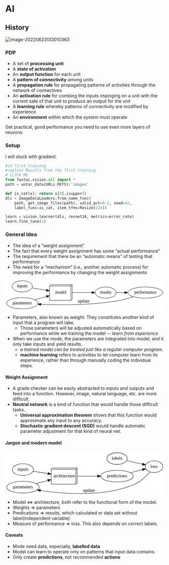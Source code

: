 # AI

## History

![image-20220623133010363](C:/Users/Cao20/AppData/Roaming/Typora/typora-user-images/image-20220623133010363.png)

### PDP

- A set of **processing unit**
- A **state of activation**
- An **output function** for each unit
- A **pattern of connectivity** among units
- A **propagation rule** for propagating patterns of activities through the network of connectives
- An **activation rule** for combing the inputs impinging on a unit with the current sate of that unit to produce an output for the unit
- A **learning rule** whereby patterns of connectivity are modified by experience
- An **environment** within which the system must operate

Get practical, good performance you need to use even more layers of neurons

### Setup

I will stuck with gradient.

```python
#id first_training
#caption Results from the first training
# CLICK ME
from fastai.vision.all import *
path = untar_data(URLs.PETS)/'images'

def is_cat(x): return x[0].isupper()
dls = ImageDataLoaders.from_name_func(
    path, get_image_files(path), valid_pct=0.2, seed=42,
    label_func=is_cat, item_tfms=Resize(224))

learn = vision_learner(dls, resnet34, metrics=error_rate)
learn.fine_tune(1)
```

### General Idea

- The idea of a “weight assignment”
- The fact that every weight assignment has some “actual performance”
- The requirement that there be an “automatic means” of testing that performance
- The need for a “mechanism” (i.e., another automatic process) for improving the performance by changing the weight assignments  

![img](data:image/svg+xml,%3C%3Fxml%20version%3D%221.0%22%20encoding%3D%22UTF-8%22%20standalone%3D%22no%22%3F%3E%0A%3C!DOCTYPE%20svg%20PUBLIC%20%22-%2F%2FW3C%2F%2FDTD%20SVG%201.1%2F%2FEN%22%0A%20%22http%3A%2F%2Fwww.w3.org%2FGraphics%2FSVG%2F1.1%2FDTD%2Fsvg11.dtd%22%3E%0A%3C!--%20Generated%20by%20graphviz%20version%202.40.1%20(20161225.0304)%0A%20--%3E%0A%3C!--%20Title%3A%20G%20Pages%3A%201%20--%3E%0A%3Csvg%20width%3D%22506pt%22%20height%3D%2298pt%22%0A%20viewBox%3D%220.00%200.00%20506.48%2098.00%22%20xmlns%3D%22http%3A%2F%2Fwww.w3.org%2F2000%2Fsvg%22%20xmlns%3Axlink%3D%22http%3A%2F%2Fwww.w3.org%2F1999%2Fxlink%22%3E%0A%3Cg%20id%3D%22graph0%22%20class%3D%22graph%22%20transform%3D%22scale(1%201)%20rotate(0)%20translate(4%2094)%22%3E%0A%3Ctitle%3EG%3C%2Ftitle%3E%0A%3Cpolygon%20fill%3D%22%23ffffff%22%20stroke%3D%22transparent%22%20points%3D%22-4%2C4%20-4%2C-94%20502.4752%2C-94%20502.4752%2C4%20-4%2C4%22%2F%3E%0A%3C!--%20model%20--%3E%0A%3Cg%20id%3D%22node1%22%20class%3D%22node%22%3E%0A%3Ctitle%3Emodel%3C%2Ftitle%3E%0A%3Cpolygon%20fill%3D%22none%22%20stroke%3D%22%23000000%22%20points%3D%22209.0911%2C-77%20141.0911%2C-77%20137.0911%2C-73%20137.0911%2C-27%20205.0911%2C-27%20209.0911%2C-31%20209.0911%2C-77%22%2F%3E%0A%3Cpolyline%20fill%3D%22none%22%20stroke%3D%22%23000000%22%20points%3D%22205.0911%2C-73%20137.0911%2C-73%20%22%2F%3E%0A%3Cpolyline%20fill%3D%22none%22%20stroke%3D%22%23000000%22%20points%3D%22205.0911%2C-73%20205.0911%2C-27%20%22%2F%3E%0A%3Cpolyline%20fill%3D%22none%22%20stroke%3D%22%23000000%22%20points%3D%22205.0911%2C-73%20209.0911%2C-77%20%22%2F%3E%0A%3Ctext%20text-anchor%3D%22middle%22%20x%3D%22173.0911%22%20y%3D%22-48.3%22%20font-family%3D%22Times%2Cserif%22%20font-size%3D%2214.00%22%20fill%3D%22%23000000%22%3Emodel%3C%2Ftext%3E%0A%3C%2Fg%3E%0A%3C!--%20results%20--%3E%0A%3Cg%20id%3D%22node3%22%20class%3D%22node%22%3E%0A%3Ctitle%3Eresults%3C%2Ftitle%3E%0A%3Cellipse%20fill%3D%22none%22%20stroke%3D%22%23000000%22%20cx%3D%22315.8881%22%20cy%3D%22-52%22%20rx%3D%2233.5952%22%20ry%3D%2218%22%2F%3E%0A%3Ctext%20text-anchor%3D%22middle%22%20x%3D%22315.8881%22%20y%3D%22-48.3%22%20font-family%3D%22Times%2Cserif%22%20font-size%3D%2214.00%22%20fill%3D%22%23000000%22%3Eresults%3C%2Ftext%3E%0A%3C%2Fg%3E%0A%3C!--%20model%26%2345%3B%26gt%3Bresults%20--%3E%0A%3Cg%20id%3D%22edge2%22%20class%3D%22edge%22%3E%0A%3Ctitle%3Emodel%26%2345%3B%26gt%3Bresults%3C%2Ftitle%3E%0A%3Cpath%20fill%3D%22none%22%20stroke%3D%22%23000000%22%20d%3D%22M209.1248%2C-52C228.1214%2C-52%20251.5865%2C-52%20271.6759%2C-52%22%2F%3E%0A%3Cpolygon%20fill%3D%22%23000000%22%20stroke%3D%22%23000000%22%20points%3D%22271.8321%2C-55.5001%20281.8321%2C-52%20271.8321%2C-48.5001%20271.8321%2C-55.5001%22%2F%3E%0A%3C%2Fg%3E%0A%3C!--%20inputs%20--%3E%0A%3Cg%20id%3D%22node2%22%20class%3D%22node%22%3E%0A%3Ctitle%3Einputs%3C%2Ftitle%3E%0A%3Cellipse%20fill%3D%22none%22%20stroke%3D%22%23000000%22%20cx%3D%2250.0456%22%20cy%3D%22-72%22%20rx%3D%2232.4942%22%20ry%3D%2218%22%2F%3E%0A%3Ctext%20text-anchor%3D%22middle%22%20x%3D%2250.0456%22%20y%3D%22-68.3%22%20font-family%3D%22Times%2Cserif%22%20font-size%3D%2214.00%22%20fill%3D%22%23000000%22%3Einputs%3C%2Ftext%3E%0A%3C%2Fg%3E%0A%3C!--%20inputs%26%2345%3B%26gt%3Bmodel%20--%3E%0A%3Cg%20id%3D%22edge1%22%20class%3D%22edge%22%3E%0A%3Ctitle%3Einputs%26%2345%3B%26gt%3Bmodel%3C%2Ftitle%3E%0A%3Cpath%20fill%3D%22none%22%20stroke%3D%22%23000000%22%20d%3D%22M81.4135%2C-66.9014C95.1822%2C-64.6634%20111.6279%2C-61.9903%20126.7644%2C-59.53%22%2F%3E%0A%3Cpolygon%20fill%3D%22%23000000%22%20stroke%3D%22%23000000%22%20points%3D%22127.6765%2C-62.9278%20136.9854%2C-57.8687%20126.5533%2C-56.0185%20127.6765%2C-62.9278%22%2F%3E%0A%3C%2Fg%3E%0A%3C!--%20performance%20--%3E%0A%3Cg%20id%3D%22node5%22%20class%3D%22node%22%3E%0A%3Ctitle%3Eperformance%3C%2Ftitle%3E%0A%3Cellipse%20fill%3D%22none%22%20stroke%3D%22%23000000%22%20cx%3D%22442.5802%22%20cy%3D%22-52%22%20rx%3D%2255.7903%22%20ry%3D%2218%22%2F%3E%0A%3Ctext%20text-anchor%3D%22middle%22%20x%3D%22442.5802%22%20y%3D%22-48.3%22%20font-family%3D%22Times%2Cserif%22%20font-size%3D%2214.00%22%20fill%3D%22%23000000%22%3Eperformance%3C%2Ftext%3E%0A%3C%2Fg%3E%0A%3C!--%20results%26%2345%3B%26gt%3Bperformance%20--%3E%0A%3Cg%20id%3D%22edge4%22%20class%3D%22edge%22%3E%0A%3Ctitle%3Eresults%26%2345%3B%26gt%3Bperformance%3C%2Ftitle%3E%0A%3Cpath%20fill%3D%22none%22%20stroke%3D%22%23000000%22%20d%3D%22M349.8393%2C-52C358.1286%2C-52%20367.2809%2C-52%20376.5103%2C-52%22%2F%3E%0A%3Cpolygon%20fill%3D%22%23000000%22%20stroke%3D%22%23000000%22%20points%3D%22376.5185%2C-55.5001%20386.5185%2C-52%20376.5184%2C-48.5001%20376.5185%2C-55.5001%22%2F%3E%0A%3C%2Fg%3E%0A%3C!--%20parameters%20--%3E%0A%3Cg%20id%3D%22node4%22%20class%3D%22node%22%3E%0A%3Ctitle%3Eparameters%3C%2Ftitle%3E%0A%3Cellipse%20fill%3D%22none%22%20stroke%3D%22%23000000%22%20cx%3D%2250.0456%22%20cy%3D%22-18%22%20rx%3D%2250.0912%22%20ry%3D%2218%22%2F%3E%0A%3Ctext%20text-anchor%3D%22middle%22%20x%3D%2250.0456%22%20y%3D%22-14.3%22%20font-family%3D%22Times%2Cserif%22%20font-size%3D%2214.00%22%20fill%3D%22%23000000%22%3Eparameters%3C%2Ftext%3E%0A%3C%2Fg%3E%0A%3C!--%20parameters%26%2345%3B%26gt%3Bmodel%20--%3E%0A%3Cg%20id%3D%22edge3%22%20class%3D%22edge%22%3E%0A%3Ctitle%3Eparameters%26%2345%3B%26gt%3Bmodel%3C%2Ftitle%3E%0A%3Cpath%20fill%3D%22none%22%20stroke%3D%22%23000000%22%20d%3D%22M89.9949%2C-29.0388C101.8366%2C-32.3109%20114.8992%2C-35.9204%20127.0915%2C-39.2894%22%2F%3E%0A%3Cpolygon%20fill%3D%22%23000000%22%20stroke%3D%22%23000000%22%20points%3D%22126.5115%2C-42.7602%20137.0825%2C-42.0501%20128.3759%2C-36.013%20126.5115%2C-42.7602%22%2F%3E%0A%3C%2Fg%3E%0A%3C!--%20performance%26%2345%3B%26gt%3Bparameters%20--%3E%0A%3Cg%20id%3D%22edge5%22%20class%3D%22edge%22%3E%0A%3Ctitle%3Eperformance%26%2345%3B%26gt%3Bparameters%3C%2Ftitle%3E%0A%3Cpath%20fill%3D%22none%22%20stroke%3D%22%23000000%22%20d%3D%22M404.1779%2C-38.6552C387.6182%2C-33.4733%20367.9048%2C-28.0582%20349.6851%2C-25%20267.3383%2C-11.1779%20170.4946%2C-11.9334%20109.6828%2C-14.4223%22%2F%3E%0A%3Cpolygon%20fill%3D%22%23000000%22%20stroke%3D%22%23000000%22%20points%3D%22109.3371%2C-10.934%2099.5002%2C-14.8691%20109.6441%2C-17.9272%20109.3371%2C-10.934%22%2F%3E%0A%3Ctext%20text-anchor%3D%22middle%22%20x%3D%22245.5911%22%20y%3D%22-19.8%22%20font-family%3D%22Times%2Cserif%22%20font-size%3D%2214.00%22%20fill%3D%22%23000000%22%3Eupdate%3C%2Ftext%3E%0A%3C%2Fg%3E%0A%3C%2Fg%3E%0A%3C%2Fsvg%3E%0A)

- Parameters, also known as weight. They constitutes another kind of input that a program will take.
  - Those parameters will be adjusted automatically based on performance while we training the model -- *learn from experience*
- When we use the mode, the parameters are integrated into model, and it only take inputs and yield results.
  - *a trained model can be treated just like a regular computer program.*
  - **machine learning** refers to activities to let computer learn from its experience, rather than through manually coding the individual steps.

#### Weight Assignment

- A grade checker can be easily abstracted to inputs and outputs and feed into a function. However, image, natural language, etc. are more difficult. 
- **Neutral network** is a kind of function that would handle those difficult tasks.
  - **Universal approximation theorem** shows that this function would approximate any input to any accuracy.
  - **Stochastic gradient descent (SGD)** would handle automatic parameter adjustment for that kind of neural net.

#### Jargon and modern model

![img](data:image/svg+xml,%3C%3Fxml%20version%3D%221.0%22%20encoding%3D%22UTF-8%22%20standalone%3D%22no%22%3F%3E%0A%3C!DOCTYPE%20svg%20PUBLIC%20%22-%2F%2FW3C%2F%2FDTD%20SVG%201.1%2F%2FEN%22%0A%20%22http%3A%2F%2Fwww.w3.org%2FGraphics%2FSVG%2F1.1%2FDTD%2Fsvg11.dtd%22%3E%0A%3C!--%20Generated%20by%20graphviz%20version%202.40.1%20(20161225.0304)%0A%20--%3E%0A%3C!--%20Title%3A%20G%20Pages%3A%201%20--%3E%0A%3Csvg%20width%3D%22489pt%22%20height%3D%22134pt%22%0A%20viewBox%3D%220.00%200.00%20489.18%20134.20%22%20xmlns%3D%22http%3A%2F%2Fwww.w3.org%2F2000%2Fsvg%22%20xmlns%3Axlink%3D%22http%3A%2F%2Fwww.w3.org%2F1999%2Fxlink%22%3E%0A%3Cg%20id%3D%22graph0%22%20class%3D%22graph%22%20transform%3D%22scale(1%201)%20rotate(0)%20translate(4%20130.2026)%22%3E%0A%3Ctitle%3EG%3C%2Ftitle%3E%0A%3Cpolygon%20fill%3D%22%23ffffff%22%20stroke%3D%22transparent%22%20points%3D%22-4%2C4%20-4%2C-130.2026%20485.1822%2C-130.2026%20485.1822%2C4%20-4%2C4%22%2F%3E%0A%3C!--%20model%20--%3E%0A%3Cg%20id%3D%22node1%22%20class%3D%22node%22%3E%0A%3Ctitle%3Emodel%3C%2Ftitle%3E%0A%3Cpolygon%20fill%3D%22none%22%20stroke%3D%22%23000000%22%20points%3D%22217.0911%2C-79.2026%20141.0911%2C-79.2026%20137.0911%2C-75.2026%20137.0911%2C-29.2026%20213.0911%2C-29.2026%20217.0911%2C-33.2026%20217.0911%2C-79.2026%22%2F%3E%0A%3Cpolyline%20fill%3D%22none%22%20stroke%3D%22%23000000%22%20points%3D%22213.0911%2C-75.2026%20137.0911%2C-75.2026%20%22%2F%3E%0A%3Cpolyline%20fill%3D%22none%22%20stroke%3D%22%23000000%22%20points%3D%22213.0911%2C-75.2026%20213.0911%2C-29.2026%20%22%2F%3E%0A%3Cpolyline%20fill%3D%22none%22%20stroke%3D%22%23000000%22%20points%3D%22213.0911%2C-75.2026%20217.0911%2C-79.2026%20%22%2F%3E%0A%3Ctext%20text-anchor%3D%22middle%22%20x%3D%22177.0911%22%20y%3D%22-50.5026%22%20font-family%3D%22Times%2Cserif%22%20font-size%3D%2214.00%22%20fill%3D%22%23000000%22%3Earchitecture%3C%2Ftext%3E%0A%3C%2Fg%3E%0A%3C!--%20predictions%20--%3E%0A%3Cg%20id%3D%22node3%22%20class%3D%22node%22%3E%0A%3Ctitle%3Epredictions%3C%2Ftitle%3E%0A%3Cellipse%20fill%3D%22none%22%20stroke%3D%22%23000000%22%20cx%3D%22340.1367%22%20cy%3D%22-54.2026%22%20rx%3D%2250.0912%22%20ry%3D%2218%22%2F%3E%0A%3Ctext%20text-anchor%3D%22middle%22%20x%3D%22340.1367%22%20y%3D%22-50.5026%22%20font-family%3D%22Times%2Cserif%22%20font-size%3D%2214.00%22%20fill%3D%22%23000000%22%3Epredictions%3C%2Ftext%3E%0A%3C%2Fg%3E%0A%3C!--%20model%26%2345%3B%26gt%3Bpredictions%20--%3E%0A%3Cg%20id%3D%22edge2%22%20class%3D%22edge%22%3E%0A%3Ctitle%3Emodel%26%2345%3B%26gt%3Bpredictions%3C%2Ftitle%3E%0A%3Cpath%20fill%3D%22none%22%20stroke%3D%22%23000000%22%20d%3D%22M217.3945%2C-54.2026C236.277%2C-54.2026%20259.1631%2C-54.2026%20280.0334%2C-54.2026%22%2F%3E%0A%3Cpolygon%20fill%3D%22%23000000%22%20stroke%3D%22%23000000%22%20points%3D%22280.0905%2C-57.7027%20290.0905%2C-54.2026%20280.0905%2C-50.7027%20280.0905%2C-57.7027%22%2F%3E%0A%3C%2Fg%3E%0A%3C!--%20inputs%20--%3E%0A%3Cg%20id%3D%22node2%22%20class%3D%22node%22%3E%0A%3Ctitle%3Einputs%3C%2Ftitle%3E%0A%3Cellipse%20fill%3D%22none%22%20stroke%3D%22%23000000%22%20cx%3D%2250.0456%22%20cy%3D%22-74.2026%22%20rx%3D%2232.4942%22%20ry%3D%2218%22%2F%3E%0A%3Ctext%20text-anchor%3D%22middle%22%20x%3D%2250.0456%22%20y%3D%22-70.5026%22%20font-family%3D%22Times%2Cserif%22%20font-size%3D%2214.00%22%20fill%3D%22%23000000%22%3Einputs%3C%2Ftext%3E%0A%3C%2Fg%3E%0A%3C!--%20inputs%26%2345%3B%26gt%3Bmodel%20--%3E%0A%3Cg%20id%3D%22edge1%22%20class%3D%22edge%22%3E%0A%3Ctitle%3Einputs%26%2345%3B%26gt%3Bmodel%3C%2Ftitle%3E%0A%3Cpath%20fill%3D%22none%22%20stroke%3D%22%23000000%22%20d%3D%22M81.4501%2C-69.2588C95.1932%2C-67.0953%20111.6581%2C-64.5034%20127.0224%2C-62.0847%22%2F%3E%0A%3Cpolygon%20fill%3D%22%23000000%22%20stroke%3D%22%23000000%22%20points%3D%22127.5863%2C-65.5391%20136.9204%2C-60.5265%20126.4977%2C-58.6242%20127.5863%2C-65.5391%22%2F%3E%0A%3C%2Fg%3E%0A%3C!--%20loss%20--%3E%0A%3Cg%20id%3D%22node6%22%20class%3D%22node%22%3E%0A%3Ctitle%3Eloss%3C%2Ftitle%3E%0A%3Cellipse%20fill%3D%22none%22%20stroke%3D%22%23000000%22%20cx%3D%22454.1822%22%20cy%3D%22-83.2026%22%20rx%3D%2227%22%20ry%3D%2218%22%2F%3E%0A%3Ctext%20text-anchor%3D%22middle%22%20x%3D%22454.1822%22%20y%3D%22-79.5026%22%20font-family%3D%22Times%2Cserif%22%20font-size%3D%2214.00%22%20fill%3D%22%23000000%22%3Eloss%3C%2Ftext%3E%0A%3C%2Fg%3E%0A%3C!--%20predictions%26%2345%3B%26gt%3Bloss%20--%3E%0A%3Cg%20id%3D%22edge5%22%20class%3D%22edge%22%3E%0A%3Ctitle%3Epredictions%26%2345%3B%26gt%3Bloss%3C%2Ftitle%3E%0A%3Cpath%20fill%3D%22none%22%20stroke%3D%22%23000000%22%20d%3D%22M381.3097%2C-64.6723C393.5479%2C-67.7843%20406.8441%2C-71.1653%20418.6879%2C-74.177%22%2F%3E%0A%3Cpolygon%20fill%3D%22%23000000%22%20stroke%3D%22%23000000%22%20points%3D%22418.105%2C-77.6401%20428.6592%2C-76.7125%20419.8302%2C-70.856%20418.105%2C-77.6401%22%2F%3E%0A%3C%2Fg%3E%0A%3C!--%20parameters%20--%3E%0A%3Cg%20id%3D%22node4%22%20class%3D%22node%22%3E%0A%3Ctitle%3Eparameters%3C%2Ftitle%3E%0A%3Cellipse%20fill%3D%22none%22%20stroke%3D%22%23000000%22%20cx%3D%2250.0456%22%20cy%3D%22-20.2026%22%20rx%3D%2250.0912%22%20ry%3D%2218%22%2F%3E%0A%3Ctext%20text-anchor%3D%22middle%22%20x%3D%2250.0456%22%20y%3D%22-16.5026%22%20font-family%3D%22Times%2Cserif%22%20font-size%3D%2214.00%22%20fill%3D%22%23000000%22%3Eparameters%3C%2Ftext%3E%0A%3C%2Fg%3E%0A%3C!--%20parameters%26%2345%3B%26gt%3Bmodel%20--%3E%0A%3Cg%20id%3D%22edge3%22%20class%3D%22edge%22%3E%0A%3Ctitle%3Eparameters%26%2345%3B%26gt%3Bmodel%3C%2Ftitle%3E%0A%3Cpath%20fill%3D%22none%22%20stroke%3D%22%23000000%22%20d%3D%22M90.2436%2C-30.9605C101.8295%2C-34.0611%20114.6176%2C-37.4834%20126.7368%2C-40.7268%22%2F%3E%0A%3Cpolygon%20fill%3D%22%23000000%22%20stroke%3D%22%23000000%22%20points%3D%22126.1536%2C-44.1938%20136.7185%2C-43.3981%20127.9633%2C-37.4318%20126.1536%2C-44.1938%22%2F%3E%0A%3C%2Fg%3E%0A%3C!--%20labels%20--%3E%0A%3Cg%20id%3D%22node5%22%20class%3D%22node%22%3E%0A%3Ctitle%3Elabels%3C%2Ftitle%3E%0A%3Cellipse%20fill%3D%22none%22%20stroke%3D%22%23000000%22%20cx%3D%22340.1367%22%20cy%3D%22-108.2026%22%20rx%3D%2231.3957%22%20ry%3D%2218%22%2F%3E%0A%3Ctext%20text-anchor%3D%22middle%22%20x%3D%22340.1367%22%20y%3D%22-104.5026%22%20font-family%3D%22Times%2Cserif%22%20font-size%3D%2214.00%22%20fill%3D%22%23000000%22%3Elabels%3C%2Ftext%3E%0A%3C%2Fg%3E%0A%3C!--%20labels%26%2345%3B%26gt%3Bloss%20--%3E%0A%3Cg%20id%3D%22edge4%22%20class%3D%22edge%22%3E%0A%3Ctitle%3Elabels%26%2345%3B%26gt%3Bloss%3C%2Ftitle%3E%0A%3Cpath%20fill%3D%22none%22%20stroke%3D%22%23000000%22%20d%3D%22M369.5062%2C-101.7645C384.4486%2C-98.489%20402.7335%2C-94.4808%20418.483%2C-91.0283%22%2F%3E%0A%3Cpolygon%20fill%3D%22%23000000%22%20stroke%3D%22%23000000%22%20points%3D%22419.3874%2C-94.4132%20428.4059%2C-88.8531%20417.8884%2C-87.5756%20419.3874%2C-94.4132%22%2F%3E%0A%3C%2Fg%3E%0A%3C!--%20loss%26%2345%3B%26gt%3Bparameters%20--%3E%0A%3Cg%20id%3D%22edge6%22%20class%3D%22edge%22%3E%0A%3Ctitle%3Eloss%26%2345%3B%26gt%3Bparameters%3C%2Ftitle%3E%0A%3Cpath%20fill%3D%22none%22%20stroke%3D%22%23000000%22%20d%3D%22M441.3968%2C-67.1028C429.6802%2C-53.7017%20411.0259%2C-35.5188%20390.1822%2C-27.2026%20295.3447%2C10.6354%20173.4836%2C.5619%20104.3447%2C-9.9693%22%2F%3E%0A%3Cpolygon%20fill%3D%22%23000000%22%20stroke%3D%22%23000000%22%20points%3D%22103.4538%2C-6.5667%2094.1247%2C-11.5883%20104.5492%2C-13.4805%20103.4538%2C-6.5667%22%2F%3E%0A%3Ctext%20text-anchor%3D%22middle%22%20x%3D%22253.5911%22%20y%3D%22-6.0026%22%20font-family%3D%22Times%2Cserif%22%20font-size%3D%2214.00%22%20fill%3D%22%23000000%22%3Eupdate%3C%2Ftext%3E%0A%3C%2Fg%3E%0A%3C%2Fg%3E%0A%3C%2Fsvg%3E%0A)

- Model $\Longleftrightarrow$ architecture, both refer to the functional form of the model.
- Weights $\Longrightarrow$ parameters 
- Predications $\Longrightarrow$ results, which calculated or data set without label(independent variable)
- Measure of performance $\Longrightarrow$ loss. This also depends on correct labels.

#### Caveats

- Mode need data, especially, **labelled data**
- Model can learn to operate only on patterns that input data contains.
- Only create **predictions**, not recommended **actions**

